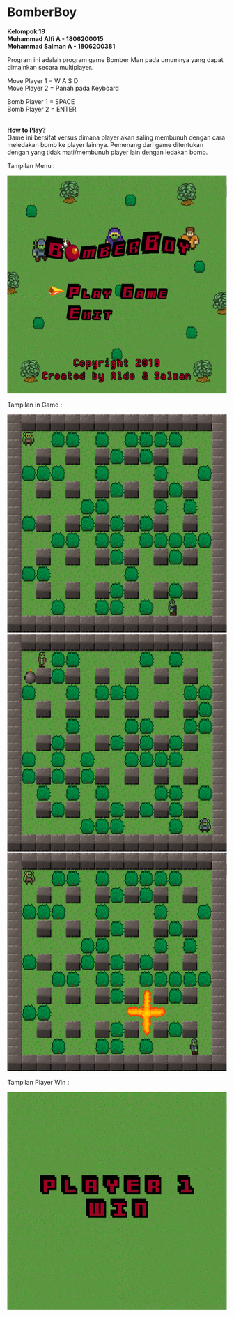 # BomberBoy
**Kelompok 19**<br/>
**Muhammad Alfi A  - 1806200015**<br/>
**Mohammad Salman A - 1806200381**<br/>

Program ini adalah program game Bomber Man pada umumnya yang dapat dimainkan secara multiplayer.

Move Player 1 = W A S D<br/>
Move Player 2 = Panah pada Keyboard

Bomb Player 1 = SPACE<br/>
Bomb Player 2 = ENTER

<br/>**How to Play?** <br/>
Game ini bersifat versus dimana player akan saling membunuh dengan cara meledakan bomb ke player lainnya. Pemenang dari game ditentukan dengan yang tidak mati/membunuh player lain dengan ledakan bomb.

Tampilan Menu :

<img src="screenshots/pic4.png" alt="Game Menu" width="600" height="500">


Tampilan in Game :

<img src="screenshots/pic3.jpg" alt="Player Win" width="600" height="500">

<img src="screenshots/pic1.png" alt="Player Win" width="600" height="500">

<img src="screenshots/pic2.png" alt="Player Win" width="600" height="500">

Tampilan Player Win :

<img src="assets/p1win.png" alt="Player Win" width="600" height="500">




